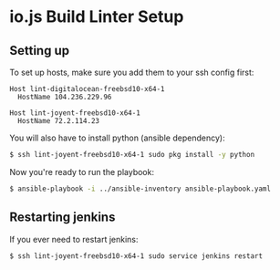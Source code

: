 # io.js Build Linter Setup

## Setting up

To set up hosts, make sure you add them to your ssh config first:
```
Host lint-digitalocean-freebsd10-x64-1
  HostName 104.236.229.96

Host lint-joyent-freebsd10-x64-1
  HostName 72.2.114.23
```

You will also have to install python (ansible dependency):
```bash
$ ssh lint-joyent-freebsd10-x64-1 sudo pkg install -y python
```

Now you're ready to run the playbook:
```bash
$ ansible-playbook -i ../ansible-inventory ansible-playbook.yaml
```

## Restarting jenkins

If you ever need to restart jenkins:
```bash
$ ssh lint-joyent-freebsd10-x64-1 sudo service jenkins restart
```

